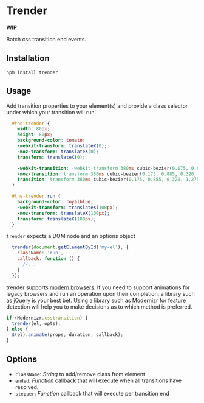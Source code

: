 Trender
=======
**WIP**

Batch css transition end events.

## Installation
`npm install trender`

## Usage
Add transition properties to your element(s) and provide a class selector under which your transition will run.

```css
  #the-trender {
    width: 80px;
    height: 80px;
    background-color: tomato;
    -webkit-transform: translateX(0);
    -moz-transform: translateX(0);
    transform: translateX(0);

    -webkit-transition: -webkit-transform 380ms cubic-bezier(0.175, 0.885, 0.320, 1.275), background-color 380ms linear;
    -moz-transition: transform 380ms cubic-bezier(0.175, 0.885, 0.320, 1.275), background-color 380ms linear;
    transition: transform 380ms cubic-bezier(0.175, 0.885, 0.320, 1.275), background-color 380ms linear;
  }

  #the-trender.run {
    background-color: royalblue;
    -webkit-transform: translateX(100px);
    -moz-transform: translateX(100px);
    transform: translateX(100px);
  }
```

`trender` expects a DOM node and an options object

```javascript
  trender(document.getElementById('my-el'), {
    className: 'run',
    callback: function () {
      //...
    }
  });
```

trender supports [modern browsers](http://caniuse.com/#feat=css-transitions). If you need to support animations for legacy browsers and run an operation upon their completion, a library such as jQuery is your best bet. Using a library such as [Modernizr](http://modernizr.com) for feature detection will help you to make decisions as to which method is preferred.

```javascript
if (Modernizr.csstransition) {
  trender(el, opts);
} else {
  $(el).animate(props, duration, callback);
}
```

## Options
- `className`: _String_ to add/remove class from element
- `ended`: _Function_ callback that will execute when all transitions have resolved.
- `stepper`: _Function_ callback that will execute per transition end
